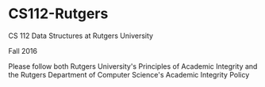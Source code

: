 # CS112-Rutgers
CS 112 Data Structures at Rutgers University

Fall 2016

Please follow both Rutgers University's Principles of Academic Integrity and the Rutgers Department of Computer Science's Academic Integrity Policy
